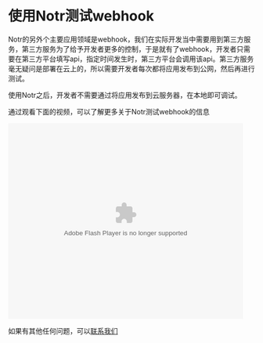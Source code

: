 # 使用Notr测试webhook

Notr的另外个主要应用领域是webhook，我们在实际开发当中需要用到第三方服务，第三方服务为了给予开发者更多的控制，于是就有了webhook，开发者只需要在第三方平台填写api，指定时间发生时，第三方平台会调用该api。第三方服务毫无疑问是部署在云上的，所以需要开发者每次都将应用发布到公网，然后再进行测试。

使用Notr之后，开发者不需要通过将应用发布到云服务器，在本地即可调试。

通过观看下面的视频，可以了解更多关于Notr测试webhook的信息

<embed src='http://player.youku.com/player.php/sid/XMzgxMzcwMzAwMA==/v.swf' allowFullScreen='true' quality='high' width='480' height='400' align='middle' allowScriptAccess='always' type='application/x-shockwave-flash'></embed>

如果有其他任何问题，可以[联系我们](zh-cn/contact.md)
